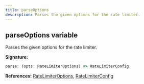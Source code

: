 ```yaml
---
title: parseOptions
description: Parses the given options for the rate limiter.
---
```


## parseOptions variable

Parses the given options for the rate limiter.

**Signature:**

```ts
parse: (opts: RateLimiterOptions) => RateLimiterConfig
```

**References:** [RateLimiterOptions](/api/ratelimiteroptions), [RateLimiterConfig](/api/ratelimiterconfig)

